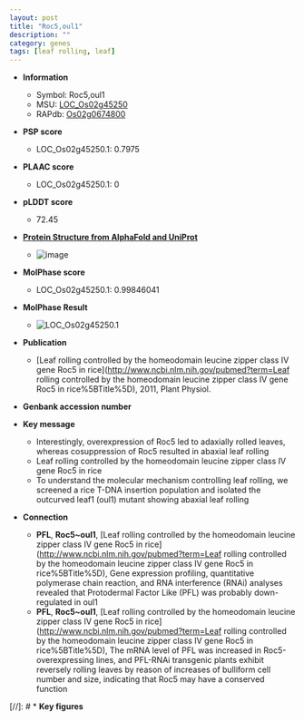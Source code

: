 ```yaml
---
layout: post
title: "Roc5,oul1"
description: ""
category: genes
tags: [leaf rolling, leaf]
---
```


* **Information**  
    + Symbol: Roc5,oul1  
    + MSU: [LOC_Os02g45250](http://rice.plantbiology.msu.edu/cgi-bin/ORF_infopage.cgi?orf=LOC_Os02g45250)  
    + RAPdb: [Os02g0674800](http://rapdb.dna.affrc.go.jp/viewer/gbrowse_details/irgsp1?name=Os02g0674800)  

* **PSP score**  
    + LOC_Os02g45250.1: 0.7975 

* **PLAAC score**  
    + LOC_Os02g45250.1: 0 

* **pLDDT score**
    + 72.45

* **[Protein Structure from AlphaFold and UniProt](https://www.uniprot.org/uniprotkb/Q6EPF0/entry#structure)**
    + ![image](https://ricepsp.github.io/images/Q6/AF-Q6EPF0-F1.png)

* **MolPhase score**
    + LOC_Os02g45250.1: 0.99846041

* **MolPhase Result**
    + ![LOC_Os02g45250.1](https://304243504.github.io/Pictures/LOC_Os02g/LOC_Os02g45250.1.png)

* **Publication**  
    + [Leaf rolling controlled by the homeodomain leucine zipper class IV gene Roc5 in rice](http://www.ncbi.nlm.nih.gov/pubmed?term=Leaf rolling controlled by the homeodomain leucine zipper class IV gene Roc5 in rice%5BTitle%5D), 2011, Plant Physiol.

* **Genbank accession number**  

* **Key message**  
    + Interestingly, overexpression of Roc5 led to adaxially rolled leaves, whereas cosuppression of Roc5 resulted in abaxial leaf rolling
    + Leaf rolling controlled by the homeodomain leucine zipper class IV gene Roc5 in rice
    + To understand the molecular mechanism controlling leaf rolling, we screened a rice T-DNA insertion population and isolated the outcurved leaf1 (oul1) mutant showing abaxial leaf rolling

* **Connection**  
    + __PFL__, __Roc5~oul1__, [Leaf rolling controlled by the homeodomain leucine zipper class IV gene Roc5 in rice](http://www.ncbi.nlm.nih.gov/pubmed?term=Leaf rolling controlled by the homeodomain leucine zipper class IV gene Roc5 in rice%5BTitle%5D), Gene expression profiling, quantitative polymerase chain reaction, and RNA interference (RNAi) analyses revealed that Protodermal Factor Like (PFL) was probably down-regulated in oul1
    + __PFL__, __Roc5~oul1__, [Leaf rolling controlled by the homeodomain leucine zipper class IV gene Roc5 in rice](http://www.ncbi.nlm.nih.gov/pubmed?term=Leaf rolling controlled by the homeodomain leucine zipper class IV gene Roc5 in rice%5BTitle%5D), The mRNA level of PFL was increased in Roc5-overexpressing lines, and PFL-RNAi transgenic plants exhibit reversely rolling leaves by reason of increases of bulliform cell number and size, indicating that Roc5 may have a conserved function

[//]: # * **Key figures**  


